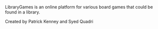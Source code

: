 LibraryGames is an online platform for various board games that could be found in a library.

Created by Patrick Kenney and Syed Quadri